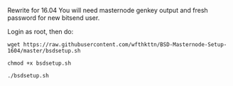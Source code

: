 Rewrite for 16.04
You will need masternode genkey output and fresh password for new bitsend user.

Login as root, then do:

`wget https://raw.githubusercontent.com/wfthkttn/BSD-Masternode-Setup-1604/master/bsdsetup.sh`

`chmod +x bsdsetup.sh`

`./bsdsetup.sh`
